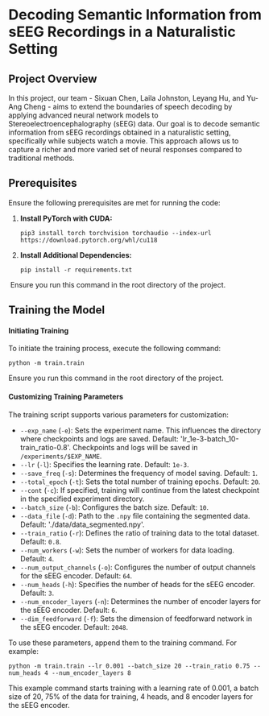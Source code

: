 # Decoding Semantic Information from sEEG Recordings in a Naturalistic Setting



## Project Overview

In this project, our team - Sixuan Chen, Laila Johnston, Leyang Hu, and Yu-Ang Cheng - aims to extend the boundaries of speech decoding by applying advanced neural network models to Stereoelectroencephalography (sEEG) data. Our goal is to decode semantic information from sEEG recordings obtained in a naturalistic setting, specifically while subjects watch a movie. This approach allows us to capture a richer and more varied set of neural responses compared to traditional methods.



## Prerequisites

Ensure the following prerequisites are met for running the code:

1. **Install PyTorch with CUDA:**

   `pip3 install torch torchvision torchaudio --index-url https://download.pytorch.org/whl/cu118`

2. **Install Additional Dependencies:**

   `pip install -r requirements.txt`

​	Ensure you run this command in the root directory of the project.





## Training the Model

#### Initiating Training

To initiate the training process, execute the following command:

`python -m train.train`

Ensure you run this command in the root directory of the project.



#### Customizing Training Parameters

The training script supports various parameters for customization:

- `--exp_name` (`-e`): Sets the experiment name. This influences the directory where checkpoints and logs are saved. Default: 'lr_1e-3-batch_10-train_ratio-0.8'. Checkpoints and logs will be saved in `/experiments/$EXP_NAME`.
- `--lr` (`-l`): Specifies the learning rate. Default: `1e-3`.
- `--save_freq` (`-s`): Determines the frequency of model saving. Default: `1`.
- `--total_epoch` (`-t`): Sets the total number of training epochs. Default: `20`.
- `--cont` (`-c`): If specified, training will continue from the latest checkpoint in the specified experiment directory.
- `--batch_size` (`-b`): Configures the batch size. Default: `10`.
- `--data_file` (`-d`): Path to the `.npy` file containing the segmented data. Default: './data/data_segmented.npy'.
- `--train_ratio` (`-r`): Defines the ratio of training data to the total dataset. Default: `0.8`.
- `--num_workers` (`-w`): Sets the number of workers for data loading. Default: `4`.
- `--num_output_channels` (`-o`): Configures the number of output channels for the sEEG encoder. Default: `64`.
- `--num_heads` (`-h`): Specifies the number of heads for the sEEG encoder. Default: `3`.
- `--num_encoder_layers` (`-n`): Determines the number of encoder layers for the sEEG encoder. Default: `6`.
- `--dim_feedforward` (`-f`): Sets the dimension of feedforward network in the sEEG encoder. Default: `2048`.

To use these parameters, append them to the training command. For example:

`python -m train.train --lr 0.001 --batch_size 20 --train_ratio 0.75 --num_heads 4 --num_encoder_layers 8`

This example command starts training with a learning rate of 0.001, a batch size of 20, 75% of the data for training, 4 heads, and 8 encoder layers for the sEEG encoder.

